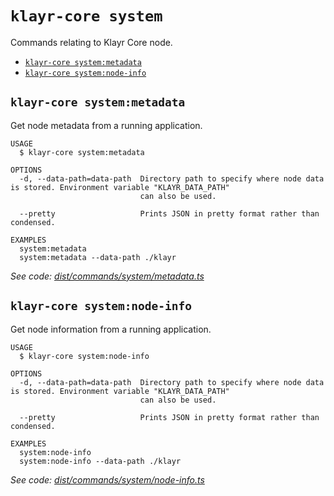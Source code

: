 `klayr-core system`
===================

Commands relating to Klayr Core node.

* [`klayr-core system:metadata`](#klayr-core-systemmetadata)
* [`klayr-core system:node-info`](#klayr-core-systemnode-info)

## `klayr-core system:metadata`

Get node metadata from a running application.

```
USAGE
  $ klayr-core system:metadata

OPTIONS
  -d, --data-path=data-path  Directory path to specify where node data is stored. Environment variable "KLAYR_DATA_PATH"
                             can also be used.

  --pretty                   Prints JSON in pretty format rather than condensed.

EXAMPLES
  system:metadata
  system:metadata --data-path ./klayr
```

_See code: [dist/commands/system/metadata.ts](https://github.com/klayrhq/klayr-core/blob/v4.0.4/dist/commands/system/metadata.ts)_

## `klayr-core system:node-info`

Get node information from a running application.

```
USAGE
  $ klayr-core system:node-info

OPTIONS
  -d, --data-path=data-path  Directory path to specify where node data is stored. Environment variable "KLAYR_DATA_PATH"
                             can also be used.

  --pretty                   Prints JSON in pretty format rather than condensed.

EXAMPLES
  system:node-info
  system:node-info --data-path ./klayr
```

_See code: [dist/commands/system/node-info.ts](https://github.com/klayrhq/klayr-core/blob/v4.0.4/dist/commands/system/node-info.ts)_
